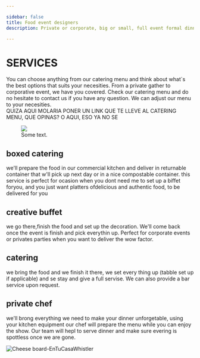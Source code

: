 ```yaml
---

sidebar: false
title: Food event designers
description: Private or corporate, big or small, full event formal dinner seating or a simply drop off packed meal, we´ll make sure your event has everything you need. 

---
```


# SERVICES
You can choose anything from our catering menu and think about what´s the best options that suits your necesities.
From a private gather to corporative event, we have you covered. Check our catering menu and do no hesitate to contact us if you have any question. We can adjust our menu to your necesities.  
QUIZA AQUI MOLARIA PONER UN LINK QUE TE LLEVE AL CATERING MENU, QUE OPINAS?
O AQUI, ESO YA NO SE
<figure class="full-width-img">
  <img src="/img/EnTuCasa-Cheese.jpg">
  <figcaption>Some text.</figcaption>
</figure>

## boxed catering
we'll prepare the food in our commercial kitchen and deliver in returnable container that w'll pick up next day or in a nice compostable container.  this service is perfect for ocasion when you dont need me to set up a biffet foryou, and you just want platters ofdelicious and authentic food, to be delivered for you		

## creative buffet
we go there,finish the food and set up the decoration. We'll come back once the event is finish and pick everythin up.		Perfect for corporate events or privates parties when you want to deliver the wow factor.

## catering
we bring the food and we finish it there, we set every thing up (tabble set up if applicable) and se stay and give a full servise. We can also provide a bar service upon request.

## private chef	
we'll brong everything we need to make your dinner unforgetable, using your kitchen equipment our chef will prepare the menu while you can enjoy the show. Our team will hepl to serve dinner and make sure evering is spottless once we are gone.


![Cheese board-EnTuCasaWhistler](/img/EnTuCasa-Cheese.jpg)








